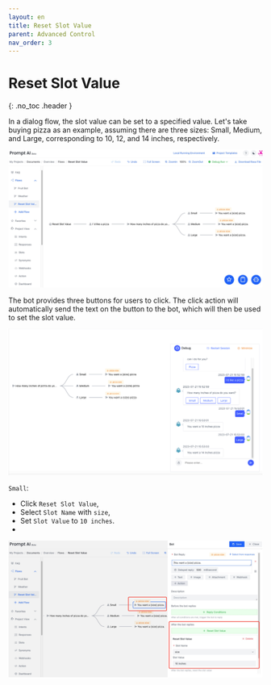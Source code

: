 ```yaml
---
layout: en
title: Reset Slot Value
parent: Advanced Control
nav_order: 3
---
```

# Reset Slot Value
{: .no_toc .header }

In a dialog flow, the slot value can be set to a specified value.
Let's take buying pizza as an example, assuming there are three sizes: Small, Medium, and Large, corresponding to 10, 12, and 14 inches, respectively. 

![reset_slot_value_overview.jpg](/assets/images/reset_slot_value_overview.jpg)

The bot provides three buttons for users to click.  The click action will automatically send the text on the button to the bot, which will then be used to set the slot value. 

![03-reset-slot-value.png](/assets/images/tutorial/reset_slot_value_result.png)

`Small`:
- Click `Reset Slot Value`,
- Select `Slot Name` with `size`,
- Set `Slot Value` to `10 inches`.
- 
![reset_slot_value_samll.jpg](/assets/images/reset_slot_value_samll.jpg)

